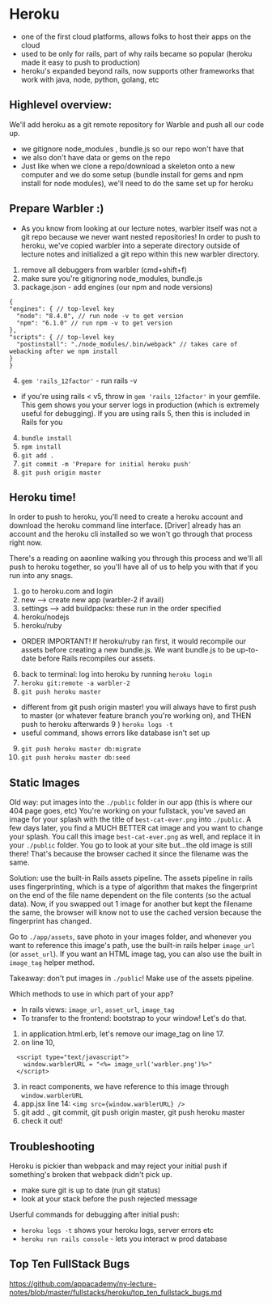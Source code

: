 # Heroku
 - one of the first cloud platforms, allows folks to host their apps on the cloud
 - used to be only for rails, part of why rails became so popular (heroku made it easy to push to production)
 - heroku's expanded beyond rails, now supports other frameworks that work with java, node, python, golang, etc

## Highlevel overview: 

We'll add heroku as a git remote repository for Warble and push all our code up.

- we gitignore node_modules , bundle.js so our repo won't have that 
- we also don't have data or gems on the repo 
- Just like when we clone a repo/download a skeleton onto a new computer and we do some setup
 (bundle install for gems and npm install for node modules), 
  we'll need to do the same set up for heroku


## Prepare Warbler :) 

* As you know from looking at our lecture notes, warbler itself was not a git repo
because we never want nested repositories! In order to push to heroku, 
we've copied warbler into a seperate directory outside of lecture notes and initialized
a git repo within this new warbler directory. 

1) remove all debuggers from warbler (cmd+shift+f)
2) make sure you're gitignoring node_modules, bundle.js
3) package.json - add engines (our npm and node versions)
  ```
  {
  "engines": { // top-level key
    "node": "8.4.0", // run node -v to get version 
    "npm": "6.1.0" // run npm -v to get version
  },
  "scripts": { // top-level key
    "postinstall": "./node_modules/.bin/webpack" // takes care of webacking after we npm install
  }
}
```
4) `gem 'rails_12factor'` - run rails -v 
  * if you're using rails < v5, throw in `gem 'rails_12factor'` in your gemfile. 
  This gem shows you your server logs in production (which is extremely useful for debugging). 
  If you are using rails 5, then this is included in Rails for you
4) `bundle install`
5) `npm install`
6) `git add .`
7) `git commit -m 'Prepare for initial heroku push'`
8) `git push origin master`

## Heroku time! 

In order to push to heroku, you'll need to create a heroku account and download the heroku
command line interface. [Driver] already has an account and the heroku cli installed so we won't go through
that process right now. 

There's a reading on aaonline walking you through this process and 
we'll all push to heroku together, so you'll have all of us to help you with that if you
run into any snags. 

1) go to heroku.com and login
2) new --> create new app (warbler-2 if avail)
3) settings --> add buildpacks: these run in the order specified
4) heroku/nodejs 
5) heroku/ruby 
 * ORDER IMPORTANT! If heroku/ruby ran first, it would recompile our assets before creating a new bundle.js. 
  We want bundle.js to be up-to-date before Rails recompiles our assets.
6) back to terminal: log into heroku by running `heroku login` 
7) `heroku git:remote -a warbler-2`
8) `git push heroku master`
  * different from git push origin master! 
  you will always have to first push to master (or whatever feature branch you're working on), 
  and THEN push to heroku afterwards
9 ) `heroku logs -t`
  * useful command, shows errors like database isn't set up
9) `git push heroku master db:migrate`
10) `git push heroku master db:seed`

## Static Images

Old way: put images into the `./public` folder in our app (this is where our 404 page goes, etc)
You're working on your fullstack, you've saved an image for your splash with the title of 
`best-cat-ever.png` into `./public`. A few days later, you find a MUCH BETTER cat image and you want to change your splash. You call this image `best-cat-ever.png` as well, and replace it
in your `./public` folder. You go to look at your site but...the old image is still there!
That's because the browser cached it since the filename was the same. 

Solution: use the built-in Rails assets pipeline. The assets pipeline in rails uses fingerprinting, which is a type of algorithm that makes the fingerprint on the end of the file name dependent on the file contents (so the actual data). Now, if you swapped out 1 image for another but kept the filename the same, the browser will know not to use the cached version because the fingerprint has changed. 

Go to `./app/assets`, save photo in your images folder, and whenever you want to reference this image's path, use the built-in rails helper `image_url` (or `asset_url`). If you want an HTML image tag, you can also use the built in `image_tag` helper method. 

Takeaway: don't put images in `./public`! Make use of the assets pipeline. 

Which methods to use in which part of your app? 
- In rails views: `image_url`, `asset_url`, `image_tag`
- To transfer to the frontend: bootstrap to your window! Let's do that. 
1) in application.html.erb, let's remove our image_tag on line 17. 
2) on line 10, 
  ``` 
    <script type="text/javascript">
      window.warblerURL = "<%= image_url('warbler.png')%>"
    </script>
  ```
3) in react components, we have reference to this image through `window.warblerURL`
4) app.jsx line 14:
    `<img src={window.warblerURL} />`
5) git add ., git commit, git push origin master, git push heroku master
6) check it out!
 

## Troubleshooting

Heroku is pickier than webpack and may reject your initial push if something's broken that webpack didn't pick up.
- make sure git is up to date (run git status)
- look at your stack before the push rejected message 

Userful commands for debugging after initial push:
- `heroku logs -t` shows your heroku logs, server errors etc
- `heroku run rails console` - lets you interact w prod database


## Top Ten FullStack Bugs

https://github.com/appacademy/ny-lecture-notes/blob/master/fullstacks/heroku/top_ten_fullstack_bugs.md




